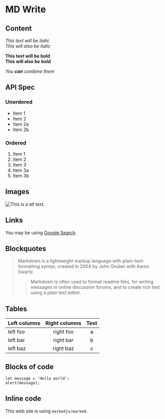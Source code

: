 # MD Write

## Content

*This text will be italic*  
_This will also be italic_

**This text will be bold**  
__This will also be bold__

_You **can** combine them_

## API Spec

### Unordered

* Item 1
* Item 2
* Item 2a
* Item 2b

### Ordered

1. Item 1
1. Item 2
1. Item 3
  1. Item 3a
  1. Item 3b

## Images

![This is a alt text.](/image/icon.png "This is a sample image.")

## Links

You may be using [Google Search](https://google.com.tw).

## Blockquotes

> Markdown is a lightweight markup language with plain-text-formatting syntax, created in 2004 by John Gruber with Aaron Swartz.
>
>> Markdown is often used to format readme files, for writing messages in online discussion forums, and to create rich text using a plain text editor.

## Tables

| Left columns  | Right columns |Test |
| ------------- |:-------------:|:---:|
| left foo      | right foo     |a    |
| left bar      | right bar     |b    |
| left baz      | right baz     |c    |

## Blocks of code

```
let message = 'Hello world';
alert(message);
```

## Inline code

This web site is using `markedjs/marked`.
